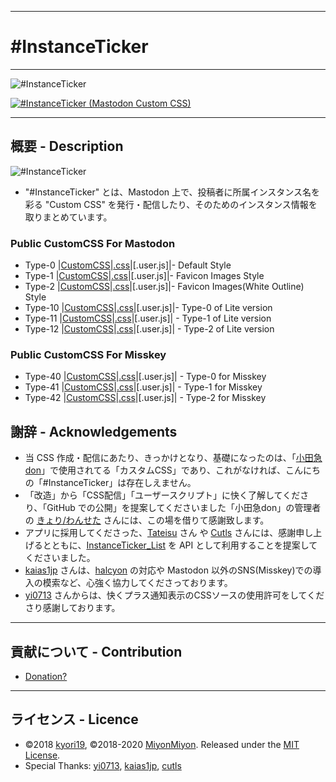 <hr>

# #InstanceTicker

<hr>

<img src="https://res.cloudinary.com/weep/image/upload/v1551123733/it/InstanceTicker.png" title="#InstanceTicker" alt="#InstanceTicker" />

[![#InstanceTicker (Mastodon Custom CSS)](https://res.cloudinary.com/miy/p/InstanceTicker_Play.png)](https://www.youtube.com/watch?v=DbN5ytOnGSI)

<hr>

## 概要 - Description
<img src="https://miy.pw/tit.png" title="#InstanceTicker" alt="#InstanceTicker" />

- "#InstanceTicker" とは、Mastodon 上で、投稿者に所属インスタンス名を彩る "Custom CSS" を発行・配信したり、そのためのインスタンス情報を取りまとめています。

### Public CustomCSS For Mastodon

- Type-0 |[CustomCSS](https://miy.pw/css/html/0)|[.css](https://miy.pw/css/0.css)|[.user.js]|- Default Style
- Type-1 |[CustomCSS](https://miy.pw/css/html/1)|[.css](https://miy.pw/css/1.css)|[.user.js]|- Favicon Images Style
- Type-2 |[CustomCSS](https://miy.pw/css/html/2)|[.css](https://miy.pw/css/2.css)|[.user.js]|- Favicon Images(White Outline) Style
- Type-10 |[CustomCSS](https://miy.pw/css/html/10)|[.css](https://miy.pw/css/10.css)|[.user.js]|- Type-0 of Lite version
- Type-11 |[CustomCSS](https://miy.pw/css/html/11)|[.css](https://miy.pw/css/11.css)|[.user.js]| - Type-1 of Lite version
- Type-12 |[CustomCSS](https://miy.pw/css/html/12)|[.css](https://miy.pw/css/12.css)|[.user.js]| - Type-2 of Lite version


### Public CustomCSS For Misskey

- Type-40 |[CustomCSS](https://miy.pw/css/html/40)|[.css](https://miy.pw/css/40.css)|[.user.js]| - Type-0 for Misskey
- Type-41 |[CustomCSS](https://miy.pw/css/html/41)|[.css](https://miy.pw/css/41.css)|[.user.js]| - Type-1 for Misskey
- Type-42 |[CustomCSS](https://miy.pw/css/html/42)|[.css](https://miy.pw/css/42.css)|[.user.js]| - Type-2 for Misskey


## 謝辞 - Acknowledgements
- 当 CSS 作成・配信にあたり、きっかけとなり、基礎になったのは、「[小田急don](https://odakyu.app/about)」で使用されてる「カスタムCSS」であり、これがなければ、こんにちの「#InstanceTicker」は存在しえません。
- 「改造」から「CSS配信」「ユーザースクリプト」に快く了解してくださり、「GitHub での公開」を提案してくださいました「小田急don」の管理者の [きょり/わんせた](https://github.com/kyori19) さんには、この場を借りて感謝致します。
- アプリに採用してくださった、[Tateisu](https://github.com/tateisu/) さん や [Cutls](https://github.com/cutls/) さんには、感謝申し上げるとともに、[InstanceTicker_List](https://github.com/MiyonMiyon/InstanceTicker_List) を API として利用することを提案してくださいました。
- [kaias1jp](https://github.com/kaias1jp/) さんは、[halcyon](https://github.com/kaias1jp/halcyon) の対応や Mastodon 以外のSNS(Misskey)での導入の模索など、心強く協力してくださっております。
- [yi0713](https://github.com/yi0713) さんからは、快くプラス通知表示のCSSソースの使用許可をしてくださり感謝しております。
<hr>

## 貢献について - Contribution
- [Donation?](https://weep.jp/tip)
<hr>

## ライセンス - Licence
- ©2018 [kyori19](https://github.com/kyori19), ©2018-2020 [MiyonMiyon](https://github.com/MiyonMiyon). Released under the [MIT License](https://opensource.org/licenses/mit-license.php).
- Special Thanks: [yi0713](https://github.com/yi0713), [kaias1jp](https://github.com/kaias1jp), [cutls](https://github.com/cutls)

